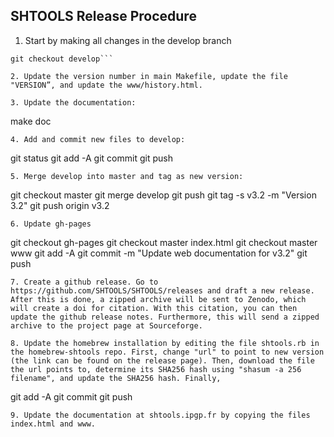 SHTOOLS Release Procedure
-------------------------

1. Start by making all changes in the develop branch
```
git checkout develop```

2. Update the version number in main Makefile, update the file "VERSION”, and update the www/history.html.

3. Update the documentation: 
```
make doc
```
4. Add and commit new files to develop: 
```
git status
git add -A
git commit
git push
```
5. Merge develop into master and tag as new version:
```
git checkout master
git merge develop
git push
git tag -s v3.2 -m "Version 3.2"
git push origin v3.2
``` 
6. Update gh-pages
```
git checkout gh-pages
git checkout master index.html
git checkout master www
git add -A
git commit -m "Update web documentation for v3.2"
git push
```
7. Create a github release. Go to https://github.com/SHTOOLS/SHTOOLS/releases and draft a new release. After this is done, a zipped archive will be sent to Zenodo, which will create a doi for citation. With this citation, you can then update the github release notes. Furthermore, this will send a zipped archive to the project page at Sourceforge.

8. Update the homebrew installation by editing the file shtools.rb in the homebrew-shtools repo. First, change "url" to point to new version (the link can be found on the release page). Then, download the file the url points to, determine its SHA256 hash using "shasum -a 256 filename", and update the SHA256 hash. Finally, 
```
git add -A
git commit
git push
```
9. Update the documentation at shtools.ipgp.fr by copying the files index.html and www.
